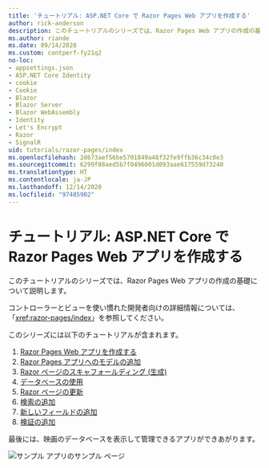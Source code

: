 ```yaml
---
title: 'チュートリアル: ASP.NET Core で Razor Pages Web アプリを作成する'
author: rick-anderson
description: このチュートリアルのシリーズでは、Razor Pages Web アプリの作成の基礎について説明します。
ms.author: riande
ms.date: 09/14/2020
ms.custom: contperf-fy21q2
no-loc:
- appsettings.json
- ASP.NET Core Identity
- cookie
- Cookie
- Blazor
- Blazor Server
- Blazor WebAssembly
- Identity
- Let's Encrypt
- Razor
- SignalR
uid: tutorials/razor-pages/index
ms.openlocfilehash: 2d673aef56be5701849a48f32fe9ffb36c34c0e3
ms.sourcegitcommit: 6299f08aed5b7f0496001d093aae617559d73240
ms.translationtype: HT
ms.contentlocale: ja-JP
ms.lasthandoff: 12/14/2020
ms.locfileid: "97485902"
---
```

# <a name="tutorial-create-a-no-locrazor-pages-web-app-with-aspnet-core"></a>チュートリアル: ASP.NET Core で Razor Pages Web アプリを作成する

このチュートリアルのシリーズでは、Razor Pages Web アプリの作成の基礎について説明します。 

コントローラーとビューを使い慣れた開発者向けの詳細情報については、「<xref:razor-pages/index>」を参照してください。

このシリーズには以下のチュートリアルが含まれます。

1. [Razor Pages Web アプリを作成する](xref:tutorials/razor-pages/razor-pages-start)
1. [Razor Pages アプリへのモデルの追加](xref:tutorials/razor-pages/model)
1. [Razor ページのスキャフォールディング (生成)](xref:tutorials/razor-pages/page)
1. [データベースの使用](xref:tutorials/razor-pages/sql)
1. [Razor ページの更新](xref:tutorials/razor-pages/da1)
1. [検索の追加](xref:tutorials/razor-pages/search)
1. [新しいフィールドの追加](xref:tutorials/razor-pages/new-field)
1. [検証の追加](xref:tutorials/razor-pages/validation)

最後には、映画のデータベースを表示して管理できるアプリができあがります。

![サンプル アプリのサンプル ページ](index/_static/sample-page.png)
